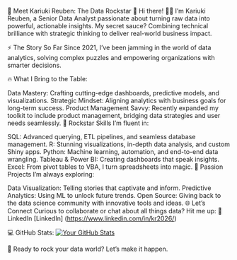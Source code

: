 🎸 Meet Kariuki Reuben: The Data Rockstar 🚀
Hi there! 👋🏼
I’m Kariuki Reuben, a Senior Data Analyst passionate about turning raw data into powerful, actionable insights. My secret sauce? Combining technical brilliance with strategic thinking to deliver real-world business impact.

⚡️ The Story So Far
Since 2021, I’ve been jamming in the world of data analytics, solving complex puzzles and empowering organizations with smarter decisions.

🔥 What I Bring to the Table:

Data Mastery: Crafting cutting-edge dashboards, predictive models, and visualizations.
Strategic Mindset: Aligning analytics with business goals for long-term success.
Product Management Savvy: Recently expanded my toolkit to include product management, bridging data strategies and user needs seamlessly.
🎯 Rockstar Skills
I’m fluent in:

SQL: Advanced querying, ETL pipelines, and seamless database management.
R: Stunning visualizations, in-depth data analysis, and custom Shiny apps.
Python: Machine learning, automation, and end-to-end data wrangling.
Tableau & Power BI: Creating dashboards that speak insights.
Excel: From pivot tables to VBA, I turn spreadsheets into magic.
🌟 Passion Projects
I’m always exploring:

Data Visualization: Telling stories that captivate and inform.
Predictive Analytics: Using ML to unlock future trends.
Open Source: Giving back to the data science community with innovative tools and ideas.
🌐 Let’s Connect
Curious to collaborate or chat about all things data? Hit me up:
📍 LinkedIn
[LinkedIn] (https://www.linkedin.com/in/kr2026/)

💻 GitHub Stats:
[![Your GitHub Stats](https://github-readme-stats.vercel.app/api?username=yourusername&show_icons=true&theme=radical)](https://github.com/yourusername)

🎤 Ready to rock your data world? Let’s make it happen.

